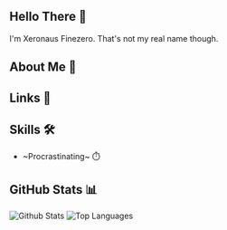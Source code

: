 ## Hello There 👋
I'm Xeronaus Finezero. That's not my real name though.

## About Me 🧻

## Links 🔗

## Skills 🛠️
- ~Procrastinating~ ⏱️

## GitHub Stats 📊

![Github Stats](https://github-readme-stats.vercel.app/api?username=Xeronaus&count_private=true&show_icons=true&include_all_commits=true&hide_border=true&count_private=true&theme=transparent)
![Top Languages](https://github-readme-stats.vercel.app/api/top-langs/?username=Xeronaus&show_icons=true&include_all_commits=true&hide_border=true&count_private=true&theme=transparent&langs_count=10)

